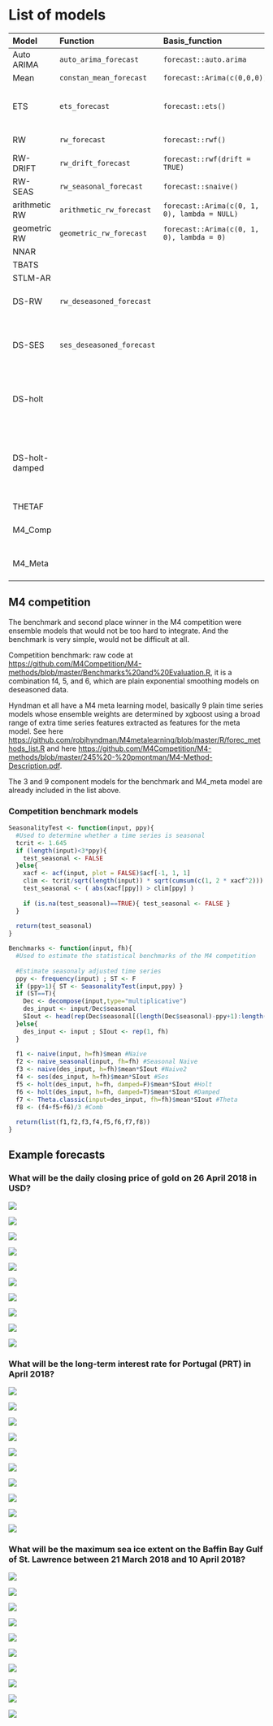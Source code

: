 List of models
================

| Model          | Function                  | Basis\_function                              | Notes                                                 |
|:---------------|:--------------------------|:---------------------------------------------|:------------------------------------------------------|
| Auto ARIMA     | `auto_arima_forecast`     | `forecast::auto.arima`                       |                                                       |
| Mean           | `constan_mean_forecast`   | `forecast::Arima(c(0,0,0))`                  |                                                       |
| ETS            | `ets_forecast`            | `forecast::ets()`                            | auto add/mult order, auto damped                      |
| RW             | `rw_forecast`             | `forecast::rwf()`                            | flexible lambda                                       |
| RW-DRIFT       | `rw_drift_forecast`       | `forecast::rwf(drift = TRUE)`                |                                                       |
| RW-SEAS        | `rw_seasonal_forecast`    | `forecast::snaive()`                         |                                                       |
| arithmetic RW  | `arithmetic_rw_forecast`  | `forecast::Arima(c(0, 1, 0), lambda = NULL)` |                                                       |
| geometric RW   | `geometric_rw_forecast`   | `forecast::Arima(c(0, 1, 0), lambda = 0)`    | Values &gt;0 only                                     |
| NNAR           |                           |                                              |                                                       |
| TBATS          |                           |                                              |                                                       |
| STLM-AR        |                           |                                              |                                                       |
| DS-RW          | `rw_deseasoned_forecast`  |                                              | RW on de-seasoned data                                |
| DS-SES         | `ses_deseasoned_forecast` |                                              | same as ets("ANN") on de-seasoned data                |
| DS-holt        |                           |                                              | same as ets("AAN") on de-seasoned data                |
| DS-holt-damped |                           |                                              | same as ets("AAN", damped = TRUE) on de-seasoned data |
| THETAF         |                           |                                              |                                                       |
| M4\_Comp       |                           |                                              | M4 benchmark composite                                |
| M4\_Meta       |                           |                                              | M4 meta learning composite                            |

M4 competition
--------------

The benchmark and second place winner in the M4 competition were ensemble models that would not be too hard to integrate. And the benchmark is very simple, would not be difficult at all.

Competition benchmark: raw code at <https://github.com/M4Competition/M4-methods/blob/master/Benchmarks%20and%20Evaluation.R>, it is a combination f4, 5, and 6, which are plain exponential smoothing models on deseasoned data.

Hyndman et all have a M4 meta learning model, basically 9 plain time series models whose ensemble weights are determined by xgboost using a broad range of extra time series features extracted as features for the meta model. See here <https://github.com/robjhyndman/M4metalearning/blob/master/R/forec_methods_list.R> and here <https://github.com/M4Competition/M4-methods/blob/master/245%20-%20pmontman/M4-Method-Description.pdf>.

The 3 and 9 component models for the benchmark and M4\_meta model are already included in the list above.

### Competition benchmark models

``` r
SeasonalityTest <- function(input, ppy){
  #Used to determine whether a time series is seasonal
  tcrit <- 1.645
  if (length(input)<3*ppy){
    test_seasonal <- FALSE
  }else{
    xacf <- acf(input, plot = FALSE)$acf[-1, 1, 1]
    clim <- tcrit/sqrt(length(input)) * sqrt(cumsum(c(1, 2 * xacf^2)))
    test_seasonal <- ( abs(xacf[ppy]) > clim[ppy] )
    
    if (is.na(test_seasonal)==TRUE){ test_seasonal <- FALSE }
  }
  
  return(test_seasonal)
}

Benchmarks <- function(input, fh){
  #Used to estimate the statistical benchmarks of the M4 competition
  
  #Estimate seasonaly adjusted time series
  ppy <- frequency(input) ; ST <- F
  if (ppy>1){ ST <- SeasonalityTest(input,ppy) }
  if (ST==T){
    Dec <- decompose(input,type="multiplicative")
    des_input <- input/Dec$seasonal
    SIout <- head(rep(Dec$seasonal[(length(Dec$seasonal)-ppy+1):length(Dec$seasonal)], fh), fh)
  }else{
    des_input <- input ; SIout <- rep(1, fh)
  }
  
  f1 <- naive(input, h=fh)$mean #Naive
  f2 <- naive_seasonal(input, fh=fh) #Seasonal Naive
  f3 <- naive(des_input, h=fh)$mean*SIout #Naive2
  f4 <- ses(des_input, h=fh)$mean*SIout #Ses
  f5 <- holt(des_input, h=fh, damped=F)$mean*SIout #Holt
  f6 <- holt(des_input, h=fh, damped=T)$mean*SIout #Damped
  f7 <- Theta.classic(input=des_input, fh=fh)$mean*SIout #Theta
  f8 <- (f4+f5+f6)/3 #Comb
  
  return(list(f1,f2,f3,f4,f5,f6,f7,f8))
}
```

Example forecasts
-----------------

### What will be the daily closing price of gold on 26 April 2018 in USD?

![](list-of-models_files/figure-markdown_github/example-forecasts-1.png)

![](list-of-models_files/figure-markdown_github/example-forecasts-2.png)

![](list-of-models_files/figure-markdown_github/example-forecasts-3.png)

![](list-of-models_files/figure-markdown_github/example-forecasts-4.png)

![](list-of-models_files/figure-markdown_github/example-forecasts-5.png)

![](list-of-models_files/figure-markdown_github/example-forecasts-6.png)

![](list-of-models_files/figure-markdown_github/example-forecasts-7.png)

![](list-of-models_files/figure-markdown_github/example-forecasts-8.png)

![](list-of-models_files/figure-markdown_github/example-forecasts-9.png)

![](list-of-models_files/figure-markdown_github/example-forecasts-10.png)

### What will be the long-term interest rate for Portugal (PRT) in April 2018?

![](list-of-models_files/figure-markdown_github/example-forecasts-11.png)

![](list-of-models_files/figure-markdown_github/example-forecasts-12.png)

![](list-of-models_files/figure-markdown_github/example-forecasts-13.png)

![](list-of-models_files/figure-markdown_github/example-forecasts-14.png)

![](list-of-models_files/figure-markdown_github/example-forecasts-15.png)

![](list-of-models_files/figure-markdown_github/example-forecasts-16.png)

![](list-of-models_files/figure-markdown_github/example-forecasts-17.png)

![](list-of-models_files/figure-markdown_github/example-forecasts-18.png)

![](list-of-models_files/figure-markdown_github/example-forecasts-19.png)

![](list-of-models_files/figure-markdown_github/example-forecasts-20.png)

### What will be the maximum sea ice extent on the Baffin Bay Gulf of St. Lawrence between 21 March 2018 and 10 April 2018?

![](list-of-models_files/figure-markdown_github/example-forecasts-21.png)

![](list-of-models_files/figure-markdown_github/example-forecasts-22.png)

![](list-of-models_files/figure-markdown_github/example-forecasts-23.png)

![](list-of-models_files/figure-markdown_github/example-forecasts-24.png)

![](list-of-models_files/figure-markdown_github/example-forecasts-25.png)

![](list-of-models_files/figure-markdown_github/example-forecasts-26.png)

![](list-of-models_files/figure-markdown_github/example-forecasts-27.png)

![](list-of-models_files/figure-markdown_github/example-forecasts-28.png)

![](list-of-models_files/figure-markdown_github/example-forecasts-29.png)

![](list-of-models_files/figure-markdown_github/example-forecasts-30.png)
